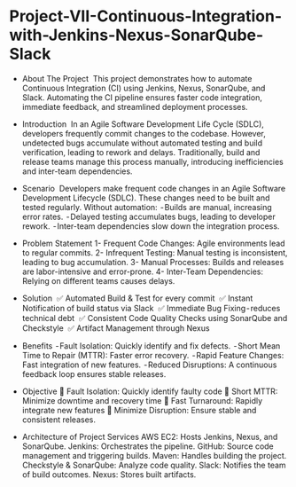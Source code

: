 # Project-VII-Continuous-Integration-with-Jenkins-Nexus-SonarQube-Slack

* About The Project
 This project demonstrates how to automate Continuous Integration (CI) using Jenkins, Nexus, SonarQube, and Slack. Automating the CI pipeline ensures faster code integration, immediate feedback, and streamlined deployment processes.

* Introduction
 In an Agile Software Development Life Cycle (SDLC), developers frequently commit changes to the codebase. However, undetected bugs accumulate without automated testing and build verification, leading to rework and delays. Traditionally, build and release teams manage this process manually, introducing inefficiencies and inter-team dependencies.

* Scenario
 Developers make frequent code changes in an Agile Software Development Lifecycle (SDLC). These changes need to be built and tested regularly. Without automation:
 - Builds are manual, increasing error rates.
 - Delayed testing accumulates bugs, leading to developer rework.
 - Inter-team dependencies slow down the integration process.

* Problem Statement
1- Frequent Code Changes: Agile environments lead to regular commits.
2- Infrequent Testing: Manual testing is inconsistent, leading to bug accumulation.
3- Manual Processes: Builds and releases are labor-intensive and error-prone.
4- Inter-Team Dependencies: Relying on different teams causes delays.
  
* Solution
 ✅ Automated Build & Test for every commit
 ✅ Instant Notification of build status via Slack
 ✅ Immediate Bug Fixing - reduces technical debt
 ✅ Consistent Code Quality Checks using SonarQube and Checkstyle
 ✅ Artifact Management through Nexus

* Benefits
 - Fault Isolation: Quickly identify and fix defects.
 - Short Mean Time to Repair (MTTR): Faster error recovery.
 - Rapid Feature Changes: Fast integration of new features.
 - Reduced Disruptions: A continuous feedback loop ensures stable releases.
  
* Objective
🎯 Fault Isolation: Quickly identify faulty code
🎯 Short MTTR: Minimize downtime and recovery time
🎯 Fast Turnaround: Rapidly integrate new features
🎯 Minimize Disruption: Ensure stable and consistent releases.

* Architecture of Project Services
AWS EC2: Hosts Jenkins, Nexus, and SonarQube.
Jenkins: Orchestrates the pipeline.
GitHub: Source code management and triggering builds.
Maven: Handles building the project.
Checkstyle & SonarQube: Analyze code quality.
Slack: Notifies the team of build outcomes.
Nexus: Stores built artifacts.
